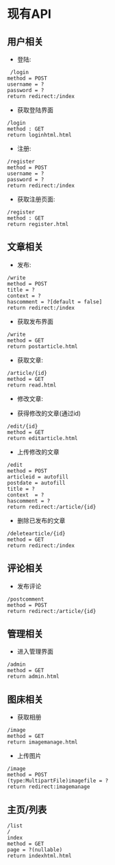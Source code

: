 # 现有API
## 用户相关
* 登陆:
```
 /login
method = POST
username = ?
password = ?
return redirect:/index
```
* 获取登陆界面
```
/login
method : GET
return loginhtml.html
```
* 注册:
```
/register
method = POST
username = ?
password = ?
return redirect:/index
```
* 获取注册页面:
```
/register
method : GET
return register.html
```

## 文章相关
* 发布:
```
/write
method = POST
title = ?
context = ?
hascomment = ?[default = false]
return redirect:/index
```
* 获取发布界面
```
/write
method = GET
return postarticle.html
```
* 获取文章:
```
/article/{id}
method = GET
return read.html
```
* 修改文章:
 - 获得修改的文章(通过id)
```
/edit/{id}
method = GET
return editarticle.html
```
 - 上传修改的文章
```
/edit
method = POST
articleid = autofill
postdate = autofill
title = ?
context  = ?
hascomment = ?
return redirect:/article/{id}
```
* 删除已发布的文章
```
/deletearticle/{id}
method = GET
return redirect:/index
```
## 评论相关
* 发布评论
```
/postcomment
method = POST
return redirect:/article/{id}
```

## 管理相关
* 进入管理界面
```
/admin
method = GET
return admin.html
```

## 图床相关
* 获取相册
```
/image
method = GET
return imagemanage.html
```

* 上传图片
```
/image
method = POST
(type:MultipartFile)imagefile = ?
return redirect:imagemanage
```

## 主页/列表
```$xslt
/list
/
index
method = GET
page = ?(nullable)
return indexhtml.html
```
